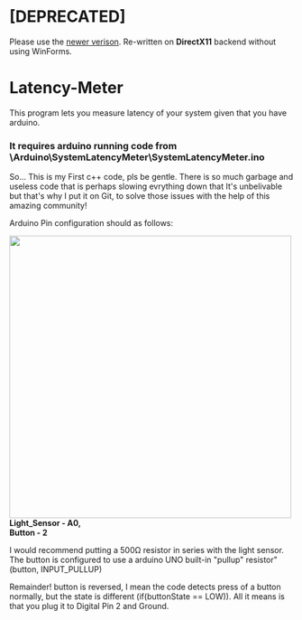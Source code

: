 # [DEPRECATED]
Please use the [newer verison](https://github.com/AndyFilter/LatencyMeterRefreshed). Re-written on **DirectX11** backend without using WinForms.

# Latency-Meter
This program lets you measure latency of your system given that you have arduino.

<h3>It requires arduino running code from \Arduino\SystemLatencyMeter\SystemLatencyMeter.ino</h3>


So... This is my First c++ code, pls be gentle. There is so much garbage and useless code that is perhaps slowing evrything down that It's unbelivable but that's why I put it on Git, to solve those issues with the help of this amazing community!


Arduino Pin configuration should as follows:

<img align="left" width="500" src="SystemLatencyApp/Media/LightsensorLatencyMeter.png">

<b>Light_Sensor - A0, </br></b>
<b>Button - 2 </b>

I would recommend putting a 500Ω resistor in series with the light sensor. The button is configured to use a arduino UNO built-in "pullup" resistor" (button, INPUT_PULLUP)

Remainder! button is reversed, I mean the code detects press of a button normally, but the state is different (if(buttonState == LOW)). All it means is that you plug it to Digital Pin 2 and Ground.
